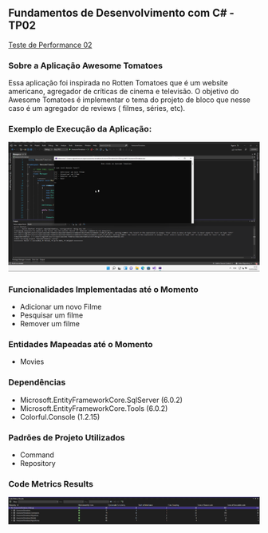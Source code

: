 ## Fundamentos de Desenvolvimento com C# - TP02

[Teste de Performance 02](https://lms.infnet.edu.br/moodle/mod/assign/view.php?id=276175)

### Sobre a Aplicação Awesome Tomatoes

Essa aplicação foi inspirada no Rotten Tomatoes que é um website americano, agregador de críticas de cinema e televisão. O objetivo do Awesome Tomatoes é implementar
o tema do projeto de bloco que nesse caso é um agregador de reviews ( filmes, séries, etc).

### Exemplo de Execução da Aplicação:

![](images/app.gif)

### Funcionalidades Implementadas até o Momento

 - Adicionar um novo Filme
 - Pesquisar um filme
 - Remover um filme 

### Entidades Mapeadas até o Momento

 - Movies

### Dependências

 - Microsoft.EntityFrameworkCore.SqlServer (6.0.2)
 - Microsoft.EntityFrameworkCore.Tools (6.0.2)
 - Colorful.Console (1.2.15)

### Padrões de Projeto Utilizados

 - Command
 - Repository 
 
### Code Metrics Results
 
 ![](images/code_metrics.png)
